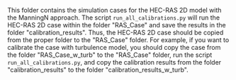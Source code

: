 This folder contains the simulation cases for the HEC-RAS 2D model with the ManningN approach. The script `run_all_calibrations.py` will run the HEC-RAS 2D case within the folder "RAS_Case" and save the results in the folder "calibration_results". Thus, the HEC-RAS 2D case should be copied from the proper folder to the "RAS_Case" folder. For example, if you want to calibrate the case with turbulence model, you should copy the case from the folder "RAS_Case_w_turb" to the "RAS_Case" folder, run the script `run_all_calibrations.py`, and copy the calibration results from the folder "calibration_results" to the folder "calibration_results_w_turb".